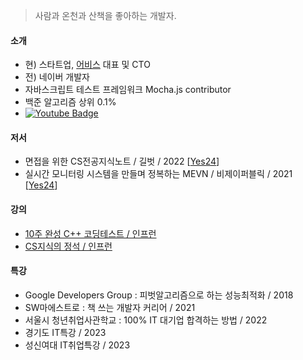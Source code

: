 > 사람과 온천과 산책을 좋아하는 개발자.
#### 소개
 - 현) 스타트업, [어비스](http://avisspick.com/) 대표 및 CTO
 - 전) 네이버 개발자
 - 자바스크립트 테스트 프레임워크 Mocha.js contributor 
 - 백준 알고리즘 상위 0.1%
 - [![Youtube Badge](https://img.shields.io/badge/YouTube-red?style=for-the-badge&logo=youtube&logoColor=white)](https://www.youtube.com/channel/UCoN1XLeAX2OazuZdQ9b8U9Q)    
 
#### 저서
- 면접을 위한 CS전공지식노트 / 길벗 / 2022 [[Yes24](https://www.yes24.com/Product/Goods/108887922)]
- 실시간 모니터링 시스템을 만들며 정복하는 MEVN / 비제이퍼블릭 / 2021 [[Yes24](https://www.yes24.com/Product/Goods/104208010)]

#### 강의
- [10주 완성 C++ 코딩테스트 / 인프런](https://inf.run/xZhA)
- [CS지식의 정석 / 인프런](https://inf.run/17Fb)

#### 특강
 - Google Developers Group : 피벗알고리즘으로 하는 성능최적화 / 2018
 - SW마에스트로 : 책 쓰는 개발자 커리어 / 2021
 - 서울시 청년취업사관학교 : 100% IT 대기업 합격하는 방법 / 2022 
 - 경기도 IT특강 / 2023 
 - 성신여대 IT취업특강 / 2023 
